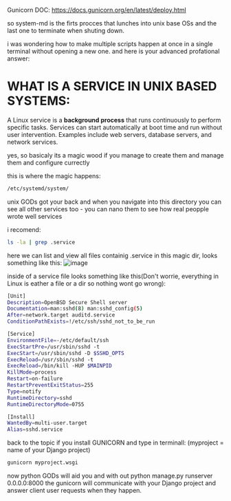 Gunicorn DOC:
https://docs.gunicorn.org/en/latest/deploy.html

so system-md is the firts procces that lunches into unix base OSs and the last one to terminate when shuting down.

i was wondering how to make multiple scripts happen at once in a single terminal without opening a new one. and here is your advanced profational answer:


# WHAT IS A SERVICE IN UNIX BASED SYSTEMS:

A Linux service is a **background process** that runs continuously to perform specific tasks. Services can start automatically at boot time and run without user intervention. Examples include web servers, database servers, and network services.

yes, so basicaly its a magic wood if you manage to create them and manage them and configure currectly

this is where the magic happens:
```bash
/etc/systemd/system/
```
unix GODs got your back and when you navigate into this directory you can see all other services too - you can nano them to see how real peopple wrote well services

i recomend:

```bash
ls -la | grep .service
```

here we can list and view all files containig .service in this magic dir, looks something like this:
![image](https://github.com/user-attachments/assets/ee9000c9-427b-4922-9fab-c225d99b4ba2)

inside of a service file looks something like this(Don't worrie, everything in Linux is eather a file or a dir so nothing wont go wrong):

```sh
[Unit]
Description=OpenBSD Secure Shell server
Documentation=man:sshd(8) man:sshd_config(5)
After=network.target auditd.service
ConditionPathExists=!/etc/ssh/sshd_not_to_be_run

[Service]
EnvironmentFile=-/etc/default/ssh
ExecStartPre=/usr/sbin/sshd -t
ExecStart=/usr/sbin/sshd -D $SSHD_OPTS
ExecReload=/usr/sbin/sshd -t
ExecReload=/bin/kill -HUP $MAINPID
KillMode=process
Restart=on-failure
RestartPreventExitStatus=255
Type=notify
RuntimeDirectory=sshd
RuntimeDirectoryMode=0755

[Install]
WantedBy=multi-user.target
Alias=sshd.service
```



back to the topic if you install GUNICORN and type in terminall:
(myproject = name of your Django project)
```bash
gunicorn myproject.wsgi
```
now python GODs will aid you and with out python manage.py runserver 0.0.0.0:8000 the gunicorn will communicate with your Django project and answer client user requests when they happen.


